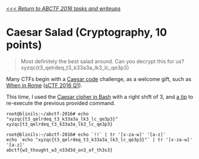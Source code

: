 _[<<< Return to ABCTF 2016 tasks and writeups](/CTF-Jeopardy/2016-abctf)_
# Caesar Salad (Cryptography, 10 points)

>Most definitely the best salad around. Can you decrypt this for us? xyzqc{t3_qelrdeq_t3_k33a3a_lk3_lc_qe3p3}

Many CTFs begin with a [Caesar code](https://en.wikipedia.org/wiki/Caesar_cipher) challenge,
as a welcome gift, such as [When in Rome](/CTF-Jeopardy/2016-sctf-q1/challenges/when-in-rome-10) ([sCTF 2016 Q1](/CTF-Jeopardy/2016-sctf-q1)).

This time, I used the [Caesar cipher in Bash](http://www.shell-fu.org/lister.php?id=195) with a right shift of 3,
and [a tip](https://www.digitalocean.com/community/tutorials/how-to-use-bash-history-commands-and-expansions-on-a-linux-vps)
to re-execute the previous provided command.


```console
root@blinils:~/abctf-2016# echo "xyzqc{t3_qelrdeq_t3_k33a3a_lk3_lc_qe3p3}"
xyzqc{t3_qelrdeq_t3_k33a3a_lk3_lc_qe3p3}

root@blinils:~/abctf-2016# echo `!!` | tr '[x-za-w]' '[a-z]'
echo `echo "xyzqc{t3_qelrdeq_t3_k33a3a_lk3_lc_qe3p3}"` | tr '[x-za-w]' '[a-z]'
abctf{w3_thought_w3_n33d3d_on3_of_th3s3}
```

